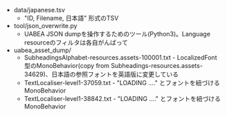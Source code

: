 - data/japanese.tsv
  - "ID, Filename, 日本語" 形式のTSV
- tool/json_overwrite.py
  - UABEA JSON dumpを操作するためのツール(Python3)。Language resourceのフィルタは各自がんばって
- uabea_asset_dump/
  - SubheadingsAlphabet-resources.assets-100001.txt - LocalizedFont型のMonoBehavior(copy from Subheadings-resources.assets-34629)、日本語の参照フォントを英語版に変更している
  - TextLocaliser-level1-37059.txt - "LOADING ...." とフォントを紐づけるMonoBehavior
  - TextLocaliser-level1-38842.txt - "LOADING ...." とフォントを紐づけるMonoBehavior
